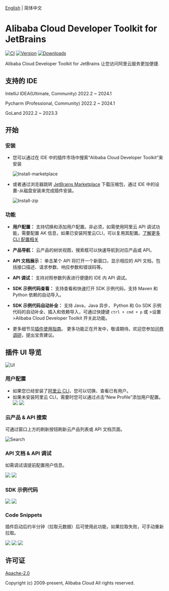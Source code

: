 [English](./README.md) | 简体中文

# Alibaba Cloud Developer Toolkit for JetBrains

[![CI](https://github.com/aliyun/alibabacloud-api-jetbrains-toolkit/actions/workflows/ci.yml/badge.svg)](https://github.com/aliyun/alibabacloud-api-jetbrains-toolkit/actions/workflows/ci.yml)
[![Version](https://img.shields.io/jetbrains/plugin/v/23361-alibaba-cloud-developer-toolkit.svg)](https://plugins.jetbrains.com/plugin/23361-alibaba-cloud-developer-toolkit)
[![Downloads](https://img.shields.io/jetbrains/plugin/d/23361-alibaba-cloud-developer-toolkit.svg)](https://plugins.jetbrains.com/plugin/23361-alibaba-cloud-developer-toolkit)

Alibaba Cloud Developer Toolkit for JetBrains 让您访问阿里云服务更加便捷.

## 支持的 IDE
IntelliJ IDEA(Ultimate, Community) 2022.2 ~ 2024.1

Pycharm (Professional, Community) 2022.2 ~ 2024.1

GoLand 2022.2 ~ 2023.3

## 开始

### 安装
* 您可以通过在 IDE 中的插件市场中搜索“Alibaba Cloud Developer Toolkit”来安装

  ![Install-marketplace](https://aliyunsdk-pages.alicdn.com/plugin_demo/idea/pics/install-market.png)

* 或者通过浏览器跳转 [JetBrains Marketplace](https://plugins.jetbrains.com/plugin/23361-alibaba-cloud-developer-toolkit) 下载压缩包，通过 IDE 中的设置-从磁盘安装来完成插件安装。

  ![Install-zip](https://aliyunsdk-pages.alicdn.com/plugin_demo/idea/pics/install-zip.png)

### 功能

* **用户配置：** 支持切换和添加用户配置。非必须，如需使用阿里云 API 调试功能，需要配置 AK 信息，如果已安装阿里云CLI，可以复用其配置。[了解更多 CLI 配置相关](https://help.aliyun.com/document_detail/123181.html?spm=a2c4g.121544.0.0.2d7e76e3XWMs4u)


* **产品导航：** 云产品的树状视图，搜索框可以快速导航到对应产品或 API。


* **API 文档展示：** 单击某个 API 将打开一个新窗口，显示相应的 API 文档，包括接口描述、请求参数、响应参数和错误码等。


* **API 调试：** 支持对照参数列表进行便捷的 IDE 内 API 调试。


* **SDK 示例代码查看：** 支持查看和快速打开 SDK 示例代码，支持 Maven 和 Python 依赖的自动导入。


* **SDK 示例代码自动补全：** 支持 Java，Java 异步， Python 和 Go SDK 示例代码的自动补全、插入和依赖导入，可通过快捷键 `ctrl + cmd + p` 
  或 >设置 >Alibaba Cloud Developer Toolkit 开关此功能。


* 更多细节见[插件使用指南](https://help.aliyun.com/zh/openapi/user-guide/using-the-alibaba-cloud-developer-toolkit-plugin-in-jetbrains-ides)。
  更多功能正在开发中，敬请期待。欢迎您参加[问卷调研](https://g.alicdn.com/aes/tracker-survey-preview/0.0.13/survey.html?pid=fePxMy&id=3494)，提出宝贵建议。


## 插件 UI 导览
![UI](https://aliyunsdk-pages.alicdn.com/plugin_demo/idea/pics/ui-guide.png)

### 用户配置
* 如果您已经安装了[阿里云 CLI](https://help.aliyun.com/document_detail/123181.html?spm=a2c4g.121544.0.0.2d7e76e3XWMs4u)，您可以切换、查看已有用户。
* 如果未安装阿里云 CLI，需要时您可以通过点击“New Profile”添加用户配置。
  <div style="overflow-x: scroll; white-space: nowrap;">
    <img src="https://aliyunsdk-pages.alicdn.com/plugin_demo/idea/pics/new-profile.png" style="display: inline-block;">
    <img src="https://aliyunsdk-pages.alicdn.com/plugin_demo/idea/pics/view-profile.png" style="display: inline-block;">
  </div>

### 云产品 & API 搜索
可通过窗口上方的刷新按钮刷新云产品列表或 API 文档页面。

![Search](https://aliyunsdk-pages.alicdn.com/plugin_demo/idea/pics/search.png)

### API 文档 & API 调试
如需调试请提前配置用户信息。

<div style="overflow-x: scroll; white-space: nowrap;">
    <img src="https://aliyunsdk-pages.alicdn.com/plugin_demo/idea/pics/api-doc.png" style="display: inline-block;">
    <img src="https://aliyunsdk-pages.alicdn.com/plugin_demo/idea/pics/debug.png" style="display: inline-block;">
</div>

### SDK 示例代码

<div style="overflow-x: scroll; white-space: nowrap;">
    <img src="https://aliyunsdk-pages.alicdn.com/plugin_demo/idea/pics/code-sample.png" style="display: inline-block;">
    <img src="https://aliyunsdk-pages.alicdn.com/plugin_demo/idea/pics/auto-import.png" style="display: inline-block;">
</div>

### Code Snippets
插件启动后约半分钟（拉取元数据）后可使用此功能，如果拉取失败，可手动重新拉取。
<div style="overflow-x: scroll; white-space: nowrap;">
    <img src="https://aliyunsdk-pages.alicdn.com/plugin_demo/idea/pics/codesnippets.png" style="display: inline-block;">
    <img src="https://aliyunsdk-pages.alicdn.com/plugin_demo/idea/pics/codesnippets_res.png" style="display: inline-block;">
    <img src="https://aliyunsdk-pages.alicdn.com/plugin_demo/idea/pics/codesnippets_switch.png" style="display: inline-block;">
</div>


## 许可证

[Apache-2.0](http://www.apache.org/licenses/LICENSE-2.0)

Copyright (c) 2009-present, Alibaba Cloud All rights reserved.